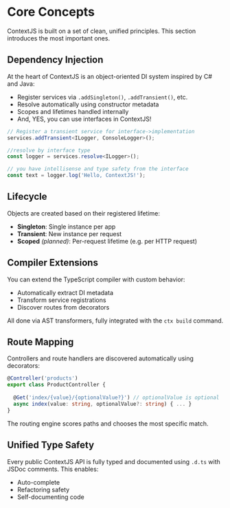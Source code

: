# Core Concepts

ContextJS is built on a set of clean, unified principles. This section introduces the most important ones.

## Dependency Injection

At the heart of ContextJS is an object-oriented DI system inspired by C# and Java:

- Register services via `.addSingleton()`, `.addTransient()`, etc.
- Resolve automatically using constructor metadata
- Scopes and lifetimes handled internally
- And, YES, you can use interfaces in ContextJS!

```typescript
// Register a transient service for interface->implementation
services.addTransient<ILogger, ConsoleLogger>();

//resolve by interface type
const logger = services.resolve<ILogger>();

// you have intellisense and type safety from the interface
const text = logger.log('Hello, ContextJS!');
```

## Lifecycle

Objects are created based on their registered lifetime:

- **Singleton**: Single instance per app
- **Transient**: New instance per request
- **Scoped** *(planned)*: Per-request lifetime (e.g. per HTTP request)

## Compiler Extensions

You can extend the TypeScript compiler with custom behavior:

- Automatically extract DI metadata
- Transform service registrations
- Discover routes from decorators

All done via AST transformers, fully integrated with the `ctx build` command.

## Route Mapping

Controllers and route handlers are discovered automatically using decorators:

```ts
@Controller('products')
export class ProductController {
  
  @Get('index/{value}/{optionalValue?}') // optionalValue is optional
  async index(value: string, optionalValue?: string) { ... }
}
```

The routing engine scores paths and chooses the most specific match.

## Unified Type Safety

Every public ContextJS API is fully typed and documented using `.d.ts` with JSDoc comments. This enables:

- Auto-complete
- Refactoring safety
- Self-documenting code
